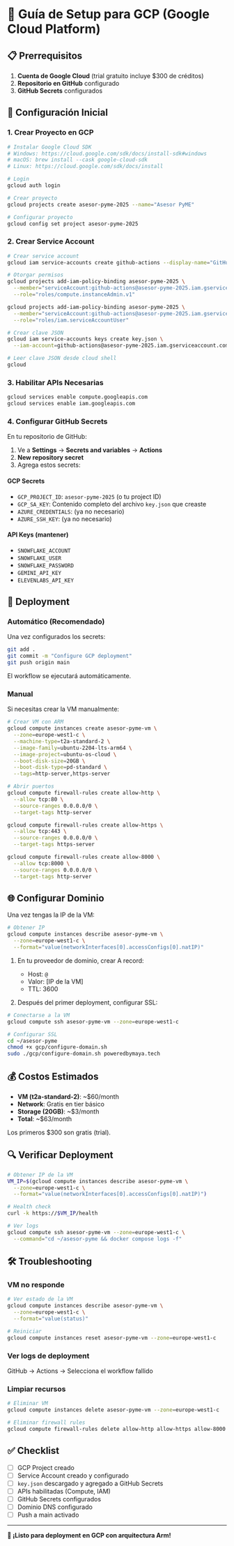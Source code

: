# 🚀 Guía de Setup para GCP (Google Cloud Platform)

## 📋 Prerrequisitos

1. **Cuenta de Google Cloud** (trial gratuito incluye $300 de créditos)
2. **Repositorio en GitHub** configurado
3. **GitHub Secrets** configurados

## 🔧 Configuración Inicial

### 1. Crear Proyecto en GCP

```bash
# Instalar Google Cloud SDK
# Windows: https://cloud.google.com/sdk/docs/install-sdk#windows
# macOS: brew install --cask google-cloud-sdk
# Linux: https://cloud.google.com/sdk/docs/install

# Login
gcloud auth login

# Crear proyecto
gcloud projects create asesor-pyme-2025 --name="Asesor PyME"

# Configurar proyecto
gcloud config set project asesor-pyme-2025
```

### 2. Crear Service Account

```bash
# Crear service account
gcloud iam service-accounts create github-actions --display-name="GitHub Actions Service Account"

# Otorgar permisos
gcloud projects add-iam-policy-binding asesor-pyme-2025 \
  --member="serviceAccount:github-actions@asesor-pyme-2025.iam.gserviceaccount.com" \
  --role="roles/compute.instanceAdmin.v1"

gcloud projects add-iam-policy-binding asesor-pyme-2025 \
  --member="serviceAccount:github-actions@asesor-pyme-2025.iam.gserviceaccount.com" \
  --role="roles/iam.serviceAccountUser"

# Crear clave JSON
gcloud iam service-accounts keys create key.json \
  --iam-account=github-actions@asesor-pyme-2025.iam.gserviceaccount.com

# Leer clave JSON desde cloud shell
gcloud
```

### 3. Habilitar APIs Necesarias

```bash
gcloud services enable compute.googleapis.com
gcloud services enable iam.googleapis.com
```

### 4. Configurar GitHub Secrets

En tu repositorio de GitHub:

1. Ve a **Settings** → **Secrets and variables** → **Actions**
2. **New repository secret**
3. Agrega estos secrets:

#### GCP Secrets
- `GCP_PROJECT_ID`: `asesor-pyme-2025` (o tu project ID)
- `GCP_SA_KEY`: Contenido completo del archivo `key.json` que creaste
- `AZURE_CREDENTIALS`: (ya no necesario)
- `AZURE_SSH_KEY`: (ya no necesario)

#### API Keys (mantener)
- `SNOWFLAKE_ACCOUNT`
- `SNOWFLAKE_USER`
- `SNOWFLAKE_PASSWORD`
- `GEMINI_API_KEY`
- `ELEVENLABS_API_KEY`

## 🚀 Deployment

### Automático (Recomendado)

Una vez configurados los secrets:

```bash
git add .
git commit -m "Configure GCP deployment"
git push origin main
```

El workflow se ejecutará automáticamente.

### Manual

Si necesitas crear la VM manualmente:

```bash
# Crear VM con ARM
gcloud compute instances create asesor-pyme-vm \
  --zone=europe-west1-c \
  --machine-type=t2a-standard-2 \
  --image-family=ubuntu-2204-lts-arm64 \
  --image-project=ubuntu-os-cloud \
  --boot-disk-size=20GB \
  --boot-disk-type=pd-standard \
  --tags=http-server,https-server

# Abrir puertos
gcloud compute firewall-rules create allow-http \
  --allow tcp:80 \
  --source-ranges 0.0.0.0/0 \
  --target-tags http-server

gcloud compute firewall-rules create allow-https \
  --allow tcp:443 \
  --source-ranges 0.0.0.0/0 \
  --target-tags https-server

gcloud compute firewall-rules create allow-8000 \
  --allow tcp:8000 \
  --source-ranges 0.0.0.0/0 \
  --target-tags http-server
```

## 🌐 Configurar Dominio

Una vez tengas la IP de la VM:

```bash
# Obtener IP
gcloud compute instances describe asesor-pyme-vm \
  --zone=europe-west1-c \
  --format="value(networkInterfaces[0].accessConfigs[0].natIP)"
```

1. En tu proveedor de dominio, crear A record:
   - Host: `@`
   - Valor: [IP de la VM]
   - TTL: 3600

2. Después del primer deployment, configurar SSL:
```bash
# Conectarse a la VM
gcloud compute ssh asesor-pyme-vm --zone=europe-west1-c

# Configurar SSL
cd ~/asesor-pyme
chmod +x gcp/configure-domain.sh
sudo ./gcp/configure-domain.sh poweredbymaya.tech
```

## 💰 Costos Estimados

- **VM (t2a-standard-2)**: ~$60/month
- **Network**: Gratis en tier básico
- **Storage (20GB)**: ~$3/month
- **Total**: ~$63/month

Los primeros $300 son gratis (trial).

## 🔍 Verificar Deployment

```bash
# Obtener IP de la VM
VM_IP=$(gcloud compute instances describe asesor-pyme-vm \
  --zone=europe-west1-c \
  --format="value(networkInterfaces[0].accessConfigs[0].natIP)")

# Health check
curl -k https://$VM_IP/health

# Ver logs
gcloud compute ssh asesor-pyme-vm --zone=europe-west1-c \
  --command="cd ~/asesor-pyme && docker compose logs -f"
```

## 🛠️ Troubleshooting

### VM no responde
```bash
# Ver estado de la VM
gcloud compute instances describe asesor-pyme-vm \
  --zone=europe-west1-c \
  --format="value(status)"

# Reiniciar
gcloud compute instances reset asesor-pyme-vm --zone=europe-west1-c
```

### Ver logs de deployment
GitHub → Actions → Selecciona el workflow fallido

### Limpiar recursos
```bash
# Eliminar VM
gcloud compute instances delete asesor-pyme-vm --zone=europe-west1-c

# Eliminar firewall rules
gcloud compute firewall-rules delete allow-http allow-https allow-8000
```

## ✅ Checklist

- [ ] GCP Project creado
- [ ] Service Account creado y configurado
- [ ] `key.json` descargado y agregado a GitHub Secrets
- [ ] APIs habilitadas (Compute, IAM)
- [ ] GitHub Secrets configurados
- [ ] Dominio DNS configurado
- [ ] Push a main activado

---

**🚀 ¡Listo para deployment en GCP con arquitectura Arm!**

